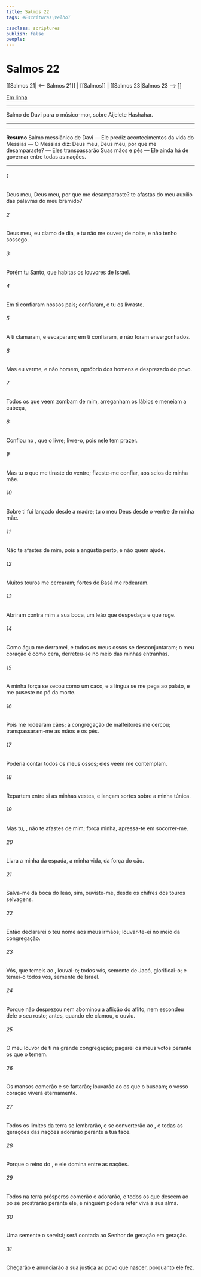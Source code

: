 ```yaml
---
title: Salmos 22
tags: #Escrituras\VelhoT

cssclass: scriptures
publish: false
people:
---
```


# Salmos 22
[[Salmos 21| <-- Salmos 21]] | [[Salmos]] | [[Salmos 23|Salmos 23 --> ]]

[Em linha](https://churchofjesuschrist.org/study/scriptures/ot/ps/22?lang=por)

---
Salmo de Davi para o músico-mor, sobre Aijelete Hashahar.

---

---
__Resumo__
Salmo messiânico de Davi — Ele prediz acontecimentos da vida do Messias — O Messias diz: Deus meu, Deus meu, por que me desamparaste? — Eles transpassarão Suas mãos e pés — Ele ainda há de governar entre todas as nações.

---
###### 1 
Deus meu, Deus meu, por que me desamparaste?  te afastas do meu auxílio  das palavras do meu bramido?

###### 2 
Deus meu, eu clamo de dia, e tu não me ouves; de noite, e não tenho sossego.

###### 3 
Porém tu  Santo,  que habitas  os louvores de Israel.

###### 4 
Em ti confiaram nossos pais; confiaram, e tu os livraste.

###### 5 
A ti clamaram, e escaparam; em ti confiaram, e não foram envergonhados.

###### 6 
Mas eu  verme, e não homem, opróbrio dos homens e desprezado do povo.

###### 7 
Todos os que veem zombam de mim, arreganham os lábios e meneiam a cabeça, 

###### 8 
Confiou no , que o livre; livre-o, pois nele tem prazer.

###### 9 
Mas tu  o que me tiraste do ventre; fizeste-me confiar,  aos seios de minha mãe.

###### 10 
Sobre ti fui lançado desde a madre; tu  o meu Deus desde o ventre de minha mãe.

###### 11 
Não te afastes de mim, pois a angústia  perto, e não  quem ajude.

###### 12 
Muitos touros me cercaram; fortes  de Basã me rodearam.

###### 13 
Abriram contra mim a sua boca,  um leão que despedaça e que ruge.

###### 14 
Como água me derramei, e todos os meus ossos se desconjuntaram; o meu coração é como cera, derreteu-se no meio das minhas entranhas.

###### 15 
A minha força se secou como um caco, e a língua se me pega ao palato, e me puseste no pó da morte.

###### 16 
Pois me rodearam cães; a congregação de malfeitores me cercou; transpassaram-me as mãos e os pés.

###### 17 
Poderia contar todos os meus ossos; eles veem  me contemplam.

###### 18 
Repartem entre si as minhas vestes, e lançam sortes sobre a minha túnica.

###### 19 
Mas tu, , não te afastes de mim; força minha, apressa-te em socorrer-me.

###### 20 
Livra a minha  da espada,  a minha vida, da força do cão.

###### 21 
Salva-me da boca do leão, sim, ouviste-me, desde os chifres dos touros selvagens.

###### 22 
Então declararei o teu nome aos meus irmãos; louvar-te-ei no meio da congregação.

###### 23 
Vós, que temeis ao , louvai-o; todos vós, semente de Jacó, glorificai-o; e temei-o todos vós, semente de Israel.

###### 24 
Porque não desprezou nem abominou a aflição do aflito, nem escondeu dele o seu rosto; antes, quando ele clamou, o ouviu.

###### 25 
O meu louvor  de ti na grande congregação; pagarei os meus votos perante os que o temem.

###### 26 
Os mansos comerão e se fartarão; louvarão ao  os que o buscam; o vosso coração viverá eternamente.

###### 27 
Todos os limites da terra se lembrarão, e se converterão ao , e todas as gerações das nações adorarão perante a tua face.

###### 28 
Porque o reino  do , e ele domina entre as nações.

###### 29 
Todos  na terra  prósperos comerão e adorarão, e todos os que descem ao pó se prostrarão perante ele, e ninguém poderá reter viva a sua alma.

###### 30 
Uma semente o servirá; será contada ao Senhor de geração em geração.

###### 31 
Chegarão e anunciarão a sua justiça ao povo que nascer, porquanto ele  fez.

